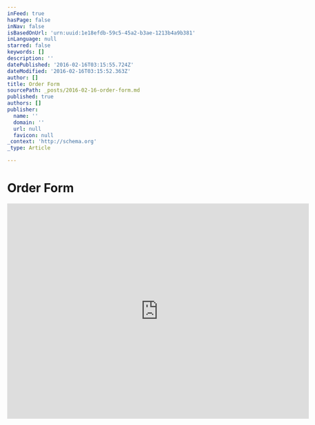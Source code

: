 ```yaml
---
inFeed: true
hasPage: false
inNav: false
isBasedOnUrl: 'urn:uuid:1e18efdb-59c5-45a2-b3ae-1213b4a9b381'
inLanguage: null
starred: false
keywords: []
description: ''
datePublished: '2016-02-16T03:15:55.724Z'
dateModified: '2016-02-16T03:15:52.363Z'
author: []
title: Order Form
sourcePath: _posts/2016-02-16-order-form.md
published: true
authors: []
publisher:
  name: ''
  domain: ''
  url: null
  favicon: null
_context: 'http://schema.org'
_type: Article

---
```

# Order Form

<iframe src="https://cdn.embedly.com/widgets/media.html?src=https%3A%2F%2Fdocs.google.com%2Fforms%2Fd%2F1x_1OIjenYzQDw70VY96NamyBoYasAjaxWUeMKtEBPPE%2Fviewform%3Fembedded%3Dtrue&amp;url=https%3A%2F%2Fdocs.google.com%2Fforms%2Fd%2F1x_1OIjenYzQDw70VY96NamyBoYasAjaxWUeMKtEBPPE%2Fviewform%3Fc%3D0%26w%3D1&amp;image=https%3A%2F%2Flh4.googleusercontent.com%2FSu6VFsoS7Zjj6NKd-q4uMBV-hFOxivhBCJqVUGKNIO39teclEI3dfTolT3ODyDD8LBc%3Dw1200-h630-p&amp;key=b7d04c9b404c499eba89ee7072e1c4f7&amp;type=text%2Fhtml&amp;schema=google" width="700" height="500" scrolling="no" frameborder="0" allowfullscreen="allowfullscreen" style=""></iframe>